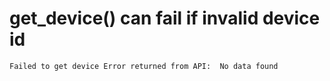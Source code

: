 # get_device() can fail if invalid device id

    Failed to get device Error returned from API:  No data found

